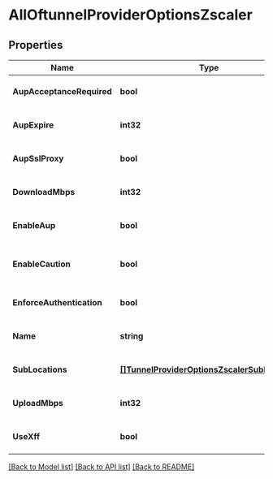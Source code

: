 # AllOftunnelProviderOptionsZscaler

## Properties
Name | Type | Description | Notes
------------ | ------------- | ------------- | -------------
**AupAcceptanceRequired** | **bool** |  | [optional] [default to true]
**AupExpire** | **int32** | days before AUP is requested again | [optional] [default to 1]
**AupSslProxy** | **bool** | proxy HTTPs traffic, requiring Zscaler cert to be installed in browser | [optional] [default to false]
**DownloadMbps** | **int32** | the download bandwidth cap of the link, in Mbps | [optional] [default to null]
**EnableAup** | **bool** | if &#x60;use_xff&#x60;&#x3D;&#x3D;&#x60;true&#x60;, display Acceptable Use Policy (AUP) | [optional] [default to false]
**EnableCaution** | **bool** | when &#x60;enforce_authentication&#x60;&#x3D;&#x3D;&#x60;false&#x60;, display caution notification for non-authenticated users | [optional] [default to false]
**EnforceAuthentication** | **bool** |  | [optional] [default to false]
**Name** | **string** |  | [optional] [default to null]
**SubLocations** | [**[]TunnelProviderOptionsZscalerSubLocation**](tunnel_provider_options_zscaler_sub_location.md) | if &#x60;use_xff&#x60;&#x3D;&#x3D;&#x60;true&#x60; | [optional] [default to null]
**UploadMbps** | **int32** | the download bandwidth cap of the link, in Mbps | [optional] [default to null]
**UseXff** | **bool** | location uses proxy chaining to forward traffic | [optional] [default to null]

[[Back to Model list]](../README.md#documentation-for-models) [[Back to API list]](../README.md#documentation-for-api-endpoints) [[Back to README]](../README.md)

